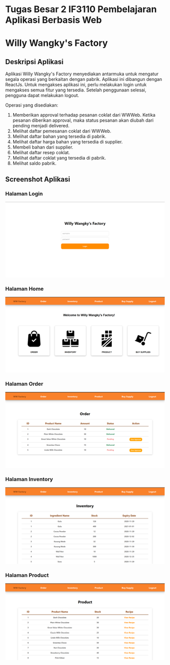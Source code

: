 # Tugas Besar 2 IF3110 Pembelajaran Aplikasi Berbasis Web
# Willy Wangky's Factory

## Deskripsi Aplikasi
Aplikasi Willy Wangky's Factory menyediakan antarmuka untuk mengatur segala operasi yang berkaitan dengan pabrik. Aplikasi ini dibangun dengan ReactJs. Untuk mengakses aplikasi ini, perlu melakukan login untuk mengakses semua fitur yang tersedia. Setelah penggunaan selesai, pengguna dapat melakukan logout.

Operasi yang disediakan:
1. Memberikan approval terhadap pesanan coklat dari WWWeb. Ketika pesanan diberikan approval, maka status pesanan akan diubah dari pending menjadi delivered.
2. Melihat daftar pemesanan coklat dari WWWeb.
3. Melihat daftar bahan yang tersedia di pabrik.
4. Melihat daftar harga bahan yang tersedia di supplier.
5. Membeli bahan dari supplier.
6. Melihat daftar resep coklat.
7. Melihat daftar coklat yang tersedia di pabrik.
8. Melihat saldo pabrik.

## Screenshot Aplikasi
### Halaman Login
![](screenshot/login.png)
### Halaman Home
![](screenshot/home.png)
### Halaman Order
![](screenshot/order.png)
### Halaman Inventory
![](screenshot/inventory.png)
### Halaman Product
![](screenshot/product.png)